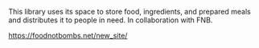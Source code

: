 This library uses its space to store food, ingredients, and prepared meals and distributes it to people in need. In collaboration with FNB.

https://foodnotbombs.net/new_site/
